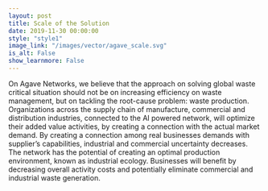 ```yaml
---
layout: post
title: Scale of the Solution
date: 2019-11-30 00:00:00
style: "style1"
image_link: "/images/vector/agave_scale.svg"
is_alt: False
show_learnmore: False
---
```

<!-- <div style="float:left;margin:0 20px 20px 0" markdown="1">
![Scaling the solution](/images/vector/agave_scale.svg){:height="250px" width="450px" align="left"}
</div> -->

On Agave Networks, we believe that the approach on solving global waste critical situation should not be on increasing efficiency on waste management, but on tackling the root-cause problem: waste production. 
Organizations across the supply chain of manufacture, commercial and distribution industries, connected to the AI powered network, will optimize their added value activities, by creating a connection with the actual market demand. By creating a connection among real businesses demands with supplier’s capabilities, industrial and commercial uncertainty decreases. The network has the potential of creating an optimal production environment, known as industrial ecology. Businesses will benefit by decreasing overall activity costs and potentially eliminate commercial and industrial waste generation.
